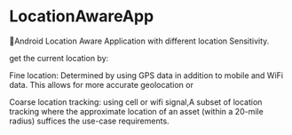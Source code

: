 # LocationAwareApp
📍Android Location Aware Application with different location Sensitivity.


get the current location by:

Fine location: Determined by using GPS data in addition to mobile and WiFi data. This allows for more accurate geolocation
or


Coarse location tracking: using cell or wifi signal,A subset of location tracking where the approximate location of an asset (within a 20-mile radius) suffices the use-case requirements.

